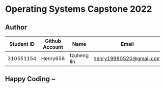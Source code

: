 # Operating Systems Capstone 2022

## Author 
 | Student ID  | Github Account |    Name     | Email                    |
 | ----------- | -------------- | ----------- | ------------------------ |
 |  310551154  |    Henry658    | tzuheng lin | henry19980520@gmail.com  |

## Happy Coding ~
